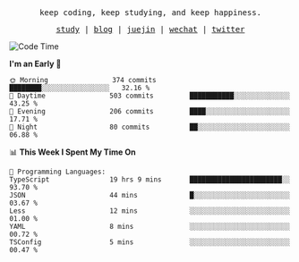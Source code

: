 <p align="center">
  <samp>
    <span>keep coding, keep studying, and keep happiness.</span>
  </samp>
</p>

<p align="center">
  <samp>
    <a href="https://github.com/ouduidui/fe-study">study</a> |
    <a href="https://deweyou.me">blog</a>  |
    <a href="https://juejin.cn/user/4309700183594366">juejin</a> |
    <a href="https://user-images.githubusercontent.com/54696834/165071004-6509e3f2-90c3-448c-9d92-3da42b0c2021.jpeg">wechat</a> |
    <a href="https://twitter.com/ouduidui">twitter</a>
  </samp>
</p>

<!--START_SECTION:waka-->
![Code Time](http://img.shields.io/badge/Code%20Time-3%2C227%20hrs%201%20min-blue)

**I'm an Early 🐤** 

```text
🌞 Morning                374 commits         ████████░░░░░░░░░░░░░░░░░   32.16 % 
🌆 Daytime                503 commits         ███████████░░░░░░░░░░░░░░   43.25 % 
🌃 Evening                206 commits         ████░░░░░░░░░░░░░░░░░░░░░   17.71 % 
🌙 Night                  80 commits          ██░░░░░░░░░░░░░░░░░░░░░░░   06.88 % 
```


📊 **This Week I Spent My Time On** 

```text
💬 Programming Languages: 
TypeScript               19 hrs 9 mins       ███████████████████████░░   93.70 % 
JSON                     44 mins             █░░░░░░░░░░░░░░░░░░░░░░░░   03.67 % 
Less                     12 mins             ░░░░░░░░░░░░░░░░░░░░░░░░░   01.00 % 
YAML                     8 mins              ░░░░░░░░░░░░░░░░░░░░░░░░░   00.72 % 
TSConfig                 5 mins              ░░░░░░░░░░░░░░░░░░░░░░░░░   00.47 % 
```


<!--END_SECTION:waka-->
